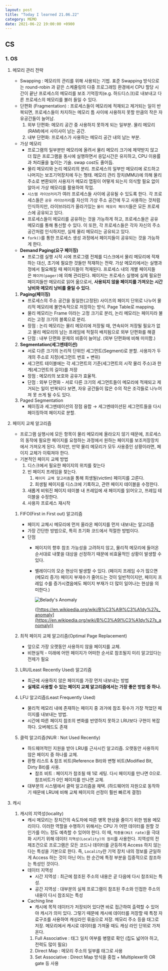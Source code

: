 ```yaml
---
layout: post
title: "Today I learned 21.06.22"
category: MEMO
date: 2021-06-22 19:00:00 +0900
---
```

## CS

### 1. OS

1. 메모리 관리 전략
    - Swapping : 메모리의 관리를 위해 사용되는 기법. 표준 Swapping 방식으로는 round-robin 과 같은 스케줄링의 다중 프로그래밍 환경에서 CPU 할당 시간이 끝난 프로세스의 메모리를 보조 기억장치(e.g. 하드디스크)로 내보내고 다른 프로세스의 메모리를 불러 들일 수 있다.
    - 단편화 (Fragmentation) : 프로세스들이 메모리에 적재되고 제거되는 일이 반복되면, 프로세스들이 차지하는 메모리 틈 사이에 사용하지 못할 만큼의 작은 자유공간들이 늘어남.
        1. 외부 단편화: 메모리 공간 중 사용하지 못하게 되는 일부분. 물리 메모리(RAM)에서 사이사이 남는 공간.
        2. 내부 단편화: 프로세스가 사용하는 메모리 공간 내의 남는 부분.
    - 가상 메모리
        - 프로그램의 일부분만 메모리에 올려서 물리 메모리 크기에 제약받지 않고 더 많은 프로그램을 동시에 실행하면서 응답시간은 유지하고, CPU 이용률과 처리율을 높이는 기술. swap cost도 줄어듬.
        - 물리 메모리와 논리 메모리의 분리. 프로세스의 일부만 메모리에 로드하고 나머지는 보조기억장치에 두는 형태. 메모리 관리 장치(MMU)에 의해 물리 주소로 변환되어 사용자가 메모리 맵핑이 어떻게 되는지 의식할 필요 없이 알아서 가상 메모리를 활용하여 작업.
        - `시스템 라이브러리`가 여러 프로세스들 사이에 공유될 수 있도록 한다. 각 프로세스들은 `공유 라이브러리`를 자신의 가상 주소 공간에 두고 사용하는 것처럼 인식하지만, 라이브러리가 올라가있는 `물리 메모리 페이지`들은 모든 프로세스에 공유되고 있다.
        - 프로세스들이 메모리를 공유하는 것을 가능하게 하고, 프로세스들은 공유 메모리를 통해 통신할 수 있다. 이 또한, 각 프로세스들은 각자 자신의 주소 공간처럼 인식하지만, 실제 물리 메모리는 공유되고 있다.
        - `fork()`를 통한 프로세스 생성 과정에서 페이지들이 공유되는 것을 가능하게 한다.
    - **Demand Paging(요구 페이징)**
        - 프로그램 실행 시작 시에 프로그램 전체를 디스크에서 물리 메모리에 적재하는 대신, 초기에 필요한 것들만 적재하는 전략. 가상 메모리에서는 실행과정에서 필요해질 때 페이지들이 적재된다. 프로세스 내의 개별 페이지들은 `페이저(pager)`에 의해 관리된다. 페이저는 프로세스 실행에 실제 필요한 페이지들만 메모리로 읽어 옮으로서, **사용되지 않을 페이지를 가져오는 시간낭비와 메모리 낭비를 줄일 수 있다.**
    1. **Paging(페이징)**
        - 프로세스의 주소 공간을 동일한(고정된) 사이즈의 페이지 단위로 나누어 물리적 메모리에 불연속적으로 저장하는 방식. Page Table로 mapping.
        - 물리 메모리는 Frame 이라는 고정 크기로 분리, 논리 메모리는 페이지라 불리는 고정 크기의 블록으로 분리.
        - 장점 : 논리 메모리는 물리 메모리에 저장될 때, 연속되어 저장될 필요가 없고 물리 메모리의 남는 프레임에 적절히 배치됨으로 외부 단편화를 해결
        - 단점 : 내부 단편화 문제의 비중이 늘어남. (외부 단편화에 비해 미미함.)
    2. **Segmentation(세그멘테이션)**
        - 서로 다른 크기의 논리적 단위인 세그먼트(Segment)로 분할. 사용자가 두 개의 주소로 지정(세그먼트 번호 + 변위)
        - 세그먼트 테이블에는 각 세그먼트의 기준(세그먼트의 시작 물리 주소)과 한계(세그먼트의 길이)를 저장
        - 장점 : 메모리의 보호와 공유가 효율적.
        - 단점 : 외부 단편화 - 서로 다른 크기의 세그먼트들이 메모리에 적재되고 제거되는 일이 반복되다 보면, 자유 공간들이 많은 수의 작은 조각들로 나누어져 못 쓰게 될 수도 있다.
    3. Paged Segmentation
        - 페이징과 세그멘테이션의 장점 융합 → 세그멘테이션된 세그먼트들을 다시 페이징하여 페이지로 분할.

1. 페이지 교체 알고리즘
    - 프로그램 실행시에 모든 항목이 물리 메모리에 올라오지 않기 때문에, 프로세스의 동작에 필요한 페이지를 요청하는 과정에서 원하는 페이지를 보조저장장치에서 가져오게 된다. 하지만, 만약 물리 메모리가 모두 사용중인 상황이라면, 페이지 교체가 이뤄져야 한다.
    - 기본적인 페이지 교체 방법
        1. 디스크에서 필요한 페이지의 위치를 찾는다
        2. 빈 페이지 프레임을 찾는다.
            1. `페이지 교체 알고리즘`을 통해 희생될(victim) 페이지를 고른다.
            2. 희생될 페이지를 디스크에 기록하고, 관련 페이지 테이블을 수정한다.
        3. 새롭게 비워진 페이지 테이블 내 프레임에 새 페이지를 읽어오고, 프레임 테이블을 수정한다.
        4. 사용자 프로세스 재시작
    1. FIFO(First in First out) 알고리즘
        - 페이지 교체시 메모리에 먼저 올라온 페이지를 먼저 내보내는 알고리즘
        - 가장 간단한 방법으로, 특히 초기화 코드에서 적절한 방법이다.
        - 단점
            - 페이지의 향후 참조 가능성을 고려하지 않고, 물리적 메모리에 들어온 순서대로 내쫓을 대상을 선정하기 때문에 비효율적인 상황이 발생할 수 있다.
            - 벨레이디의 모순 현상이 발생할 수 있다. (페이지 프레임 수가 많으면(메모리 증가) 페이지 부재수가 줄어드는 것이 일반적이지만, 페이지 프레임 수를 증가시켰음에도 페이지 부재가 더 많이 일어나는 현상을 의미한다.)

                ![Belady's Anomaly](https://user-images.githubusercontent.com/77161691/126346440-a6f89e19-2804-4230-afd9-5e96eccedec5.png)

                ([https://en.wikipedia.org/wiki/B%C3%A9l%C3%A1dy%27s_anomaly](https://en.wikipedia.org/wiki/B%C3%A9l%C3%A1dy%27s_anomaly))

    2. 최적 페이지 교체 알고리즘(Optimal Page Replacement)
        - 앞으로 가장 오랫동안 사용하지 않을 페이지를 교체.
        - 비현실적 - 미래에 어떤 페이지가 어떠한 순서로 참조될지 미리 알고있다는 전제가 필요
    3. LRU(Least Recently Used) 알고리즘
        - 최근에 사용하지 않은 페이지를 가장 먼저 내보내는 방법
        - **실제로 사용할 수 있는 페이지 교체 알고리즘에서는 가장 좋은 방법 중 하나.**
    4. LFU 알고리즘(Least Frequently Used)
        - 물리적 메모리 내에 존재하는 페이지 중 과거에 참조 횟수가 가장 적었던 페이지를 내보내는 방법.
        - 시간에 따른 페이지 참조의 변화를 반영하지 못하고 LRU보다 구현이 복잡하다. 오버헤드도 존재
    5. 클럭 알고리즘(NUR : Not Used Recently)
        - 하드웨어적인 지원을 받아 LRU를 근사시킨 알고리즘. 오랫동안 사용하지 않은 페이지 중 하나를 교체.
        - 환형 리스트 & 참조 비트(Reference Bit)와 변형 비트(Modified Bit, Dirty Bit)를 사용.
            - 참조 비트 : 페이지가 참조될 때 1로 세팅. 다시 페이지를 만나면 0으로. 참조비트가 0인 페이지를 만나면 교체.
        - 대부분의 시스템에서 클럭 알고리즘을 채택. (하드웨어의 자원으로 동작하기 때문에 LRU에 비해 교체 페이지의 선정이 훨씬 빠르게 결정)

2. 캐시
    1. 캐시의 지역성(locality)
        - 캐시 메모리는 장치간의 속도차에 따른 병목 현상을 줄이기 위한 범용 메모리이다. 이러한 역할을 수행하기 위해서는 CPU 가 어떤 데이터를 원할 것인가를 어느 정도 예측할 수 있어야 한다. 이 때, `적중율(Hit rate)`을 극대화 시키기 위해 데이터 `지역성(Locality)의 원리`를 사용한다. 지역성의 전제조건으로 프로그램은 모든 코드나 데이터를 균등하게 Access 하지 않는다는 특성을 기본으로 한다. 즉, `Locality`란 기억 장치 내의 정보를 균일하게 Access 하는 것이 아닌 어느 한 순간에 특정 부분을 집중적으로 참조하는 특성인 것이다.
        - 데이터 지역성
            - 시간 지역성 : 최근에 참조된 주소의 내용은 곧 다음에 다시 참조되는 특성.
            - 공간 지역성 : 대부분의 실제 프로그램이 참조된 주소와 인접한 주소의 내용이 다시 참조되는 특성
        - Caching line
            - 캐시에 목적 데이터가 저장되어 있다면 바로 접근하여 출력할 수 있어야 캐시가 의미 있다. 그렇기 때문에 캐시에 데이터를 저장할 때 특정 자료구조를 사용하여 캐싱라인 묶음으로 저장. 메모리 주소 등을 태그로 저장. 메모리에서 캐시로 데이터를 가져올 때도 캐싱 라인 단위로 가져온다.
            1. Full Associative : 태그 일치 여부를 병렬로 확인 (칩도 넓어야 하고, 전력도 많이 필요)
            2. Direct Map : 메모리 주소의 일부를 태그로 사용
            3. Set Associative : Direct Map 방식을 중첩 + Multiplexer와 OR gate 등 사용
